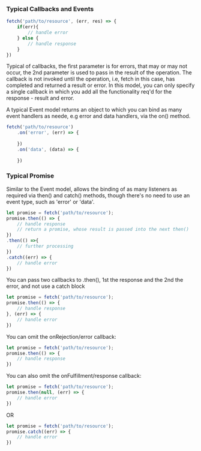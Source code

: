### Typical Callbacks and Events

```javascript
fetch('path/to/resource', (err, res) => {
    if(err){
        // handle error
    } else {
        // handle response
    }
})
```

Typical of callbacks, the first parameter is for errors, that may or may not occur, the 2nd parameter is used to pass in the result of the operation. The callback is not invoked until the operation, i.e, fetch in this case, has completed and returned a result or error. In this model, you can only specify a single callback in which you add all the functionality req'd for the response - result and error.


A typical Event model returns an object to which you can bind as many event handlers as neede, e.g error and data handlers, via the on() method.

```javascript
fetch('path/to/resource')
    .on('error', (err) => {
        
    })
    .on('data', (data) => {
        
    })
```

### Typical Promise
Similar to the Event model, allows the binding of as many listeners as required via then() and catch() methods, though there's no need to use an event type, such as 'error' or 'data'.

```javascript
let promise = fetch('path/to/resource');
promise.then(() => {
    // handle response
    // return a promise, whose result is passed into the next then()
})
.then(() =>{
    // further processing
})
.catch((err) => {
    // handle error
})
```

You can pass two callbacks to .then(), 1st the response and the 2nd the error, and not use a catch block

```javascript
let promise = fetch('path/to/resource');
promise.then(() => {
    // handle response
}, (err) => {
    // handle error
})
```

You can omit the onRejection/error callback:

```javascript
let promise = fetch('path/to/resource');
promise.then(() => {
    // handle response
})
```

You can also omit the onFulfillment/response callback:

```javascript
let promise = fetch('path/to/resource');
promise.then(null, (err) => {
    // handle error
})
```

OR

```javascript
let promise = fetch('path/to/resource');
promise.catch((err) => {
    // handle error
})
```

